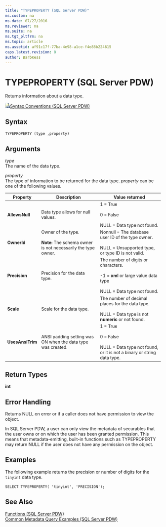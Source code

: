 ```yaml
---
title: "TYPEPROPERTY (SQL Server PDW)"
ms.custom: na
ms.date: 07/27/2016
ms.reviewer: na
ms.suite: na
ms.tgt_pltfrm: na
ms.topic: article
ms.assetid: af91c17f-77ba-4e98-a1ce-f4e88b224615
caps.latest.revision: 8
author: BarbKess
---
```

# TYPEPROPERTY (SQL Server PDW)
Returns information about a data type.  
  
![Topic link icon](../../mpp/sqlpdw/media/Topic_Link.gif "Topic_Link")[Syntax Conventions &#40;SQL Server PDW&#41;](../../mpp/sqlpdw/syntax-conventions-sql-server-pdw.md)  
  
## Syntax  
  
```  
TYPEPROPERTY (type ,property)  
```  
  
## Arguments  
*type*  
The name of the data type.  
  
*property*  
The type of information to be returned for the data type. *property* can be one of the following values.  
  
|Property|Description|Value returned|  
|------------|---------------|------------------|  
|**AllowsNull**|Data type allows for null values.|1 = True<br /><br />0 = False<br /><br />NULL = Data type not found.|  
|**OwnerId**|Owner of the type.<br /><br />**Note:** The schema owner is not necessarily the type owner.|Nonnull = The database user ID of the type owner.<br /><br />NULL = Unsupported type, or type ID is not valid.|  
|**Precision**|Precision for the data type.|The number of digits or characters.<br /><br />-1 = **xml** or large value data type<br /><br />NULL = Data type not found.|  
|**Scale**|Scale for the data type.|The number of decimal places for the data type.<br /><br />NULL = Data type is not **numeric** or not found.|  
|**UsesAnsiTrim**|ANSI padding setting was ON when the data type was created.|1 = True<br /><br />0 = False<br /><br />NULL = Data type not found, or it is not a binary or string data type.|  
  
## Return Types  
**int**  
  
## Error Handling  
Returns NULL on error or if a caller does not have permission to view the object.  
  
In SQL Server PDW, a user can only view the metadata of securables that the user owns or on which the user has been granted permission. This means that metadata-emitting, built-in functions such as TYPEPROPERTY may return NULL if the user does not have any permission on the object.  
  
## Examples  
The following example returns the precision or number of digits for the `tinyint` data type.  
  
```  
SELECT TYPEPROPERTY( 'tinyint', 'PRECISION');  
```  
  
## See Also  
[Functions &#40;SQL Server PDW&#41;](../../mpp/sqlpdw/functions-sql-server-pdw.md)  
[Common Metadata Query Examples &#40;SQL Server PDW&#41;](../../mpp/sqlpdw/common-metadata-query-examples-sql-server-pdw.md)  
  
